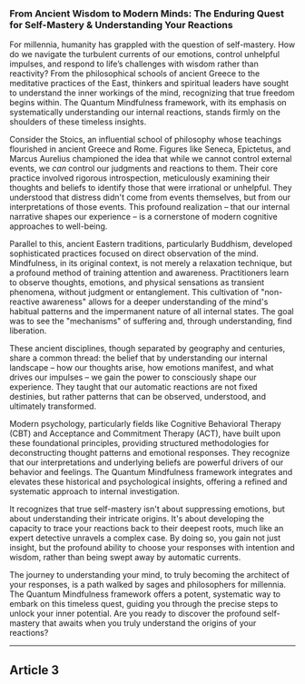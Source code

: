 ### From Ancient Wisdom to Modern Minds: The Enduring Quest for Self-Mastery & Understanding Your Reactions
For millennia, humanity has grappled with the question of self-mastery. How do we navigate the turbulent currents of our emotions, control unhelpful impulses, and respond to life’s challenges with wisdom rather than reactivity? From the philosophical schools of ancient Greece to the meditative practices of the East, thinkers and spiritual leaders have sought to understand the inner workings of the mind, recognizing that true freedom begins within. The Quantum Mindfulness framework, with its emphasis on systematically understanding our internal reactions, stands firmly on the shoulders of these timeless insights.

Consider the Stoics, an influential school of philosophy whose teachings flourished in ancient Greece and Rome. Figures like Seneca, Epictetus, and Marcus Aurelius championed the idea that while we cannot control external events, we *can* control our judgments and reactions to them. Their core practice involved rigorous introspection, meticulously examining their thoughts and beliefs to identify those that were irrational or unhelpful. They understood that distress didn't come from events themselves, but from our interpretations of those events. This profound realization – that our internal narrative shapes our experience – is a cornerstone of modern cognitive approaches to well-being.

Parallel to this, ancient Eastern traditions, particularly Buddhism, developed sophisticated practices focused on direct observation of the mind. Mindfulness, in its original context, is not merely a relaxation technique, but a profound method of training attention and awareness. Practitioners learn to observe thoughts, emotions, and physical sensations as transient phenomena, without judgment or entanglement. This cultivation of "non-reactive awareness" allows for a deeper understanding of the mind's habitual patterns and the impermanent nature of all internal states. The goal was to see the "mechanisms" of suffering and, through understanding, find liberation.

These ancient disciplines, though separated by geography and centuries, share a common thread: the belief that by understanding our internal landscape – how our thoughts arise, how emotions manifest, and what drives our impulses – we gain the power to consciously shape our experience. They taught that our automatic reactions are not fixed destinies, but rather patterns that can be observed, understood, and ultimately transformed.

Modern psychology, particularly fields like Cognitive Behavioral Therapy (CBT) and Acceptance and Commitment Therapy (ACT), have built upon these foundational principles, providing structured methodologies for deconstructing thought patterns and emotional responses. They recognize that our interpretations and underlying beliefs are powerful drivers of our behavior and feelings. The Quantum Mindfulness framework integrates and elevates these historical and psychological insights, offering a refined and systematic approach to internal investigation.

It recognizes that true self-mastery isn't about suppressing emotions, but about understanding their intricate origins. It's about developing the capacity to trace your reactions back to their deepest roots, much like an expert detective unravels a complex case. By doing so, you gain not just insight, but the profound ability to choose your responses with intention and wisdom, rather than being swept away by automatic currents.

The journey to understanding your mind, to truly becoming the architect of your responses, is a path walked by sages and philosophers for millennia. The Quantum Mindfulness framework offers a potent, systematic way to embark on this timeless quest, guiding you through the precise steps to unlock your inner potential. Are you ready to discover the profound self-mastery that awaits when you truly understand the origins of your reactions?

---

## Article 3